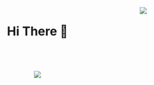 <img align="right" src="https://visitor-badge.laobi.icu/badge?page_id=ojas98.ojas98" />

<h1 align ="center"style="color= #C0F700;">
   Hi There 🤝
</h1>

<br/>
<h1 align="center">
 <img src="https://readme-typing-svg.herokuapp.com?font=Grape+Nuts&size=35&pause=1000&color=C0F700&center=true&vCenter=true&random=false&width=435&lines=I'm+Ojas+Balsotra" />
</h1>


